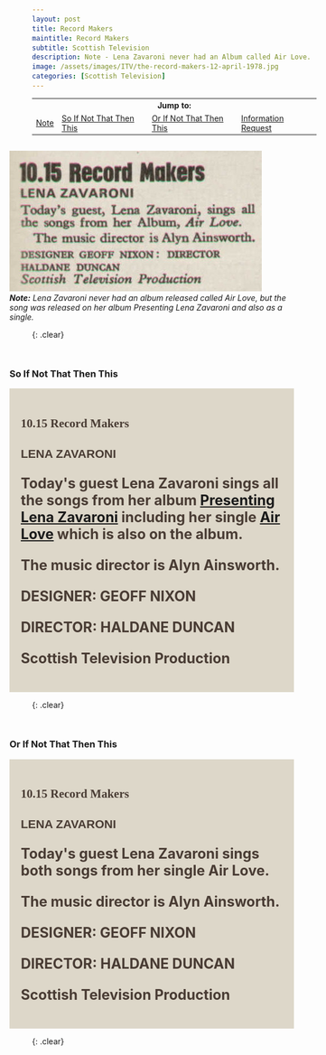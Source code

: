 ```yaml
---
layout: post
title: Record Makers
maintitle: Record Makers
subtitle: Scottish Television
description: Note - Lena Zavaroni never had an Album called Air Love.
image: /assets/images/ITV/the-record-makers-12-april-1978.jpg
categories: [Scottish Television]
---
```


<link href="https://fonts.googleapis.com/css2?family=Rammetto+One&display=swap" rel="stylesheet">
<link href="https://fonts.googleapis.com/css2?family=Catamaran:wght@900&display=swap" rel="stylesheet">

<table>
<tr align="center">
<th colspan="5">Jump to:</th>
</tr>

<tr>
<td><a href="#note">Note</a></td>
<td><a href="#so-if-not-that-then-this">So If Not That Then This</a></td>
<td><a href="#or-if-not-that-then-this">Or If Not That Then This</a></td>
<td><a href="#information-request">Information Request</a></td>
</tr>
</table>

<figure class="fig1">
<img src="/assets/images/ITV/the-record-makers-12-april-1978.jpg" class="full-width" />
<figcaption>
<cite><strong id="note">Note:</strong> Lena Zavaroni never had an album released called Air Love, but the song was released on her album Presenting Lena Zavaroni and also as a single.</cite>
</figcaption>
</figure>

{: .clear}

<figure class="fig1">
<figcaption>
<h3 id="so">So If Not That Then This</h3>
<div class="background color padding">
<h2 class="Rammetto-One">10.15 Record Makers</h2>
<h2 class="Black-900">LENA ZAVARONI</h2>
<div class="bold color size">
<p>Today's guest Lena Zavaroni sings all the songs from her album <a href="/discography/albums/1977-presenting-lena-zavaroni">Presenting Lena Zavaroni</a> including her single <a href="/discography/singles/1977-02-18-air-love">Air Love</a> which is also on the album.</p>
<p>The music director is Alyn Ainsworth.</p>
<p>DESIGNER: GEOFF NIXON</p>
<p>DIRECTOR: HALDANE DUNCAN</p>
<p>Scottish Television Production</p>
</div></div>
</figcaption>
</figure>

{: .clear}

<figure class="fig1">
<figcaption>
<h3 id="or">Or If Not That Then This</h3>
<div class="background color padding">
<h2 class="Rammetto-One">10.15 Record Makers</h2>
<h2 class="Black-900">LENA ZAVARONI</h2>
<div class="bold color size">
<p>Today's guest Lena Zavaroni sings both songs from her single Air Love.</p>
<p>The music director is Alyn Ainsworth.</p>
<p>DESIGNER: GEOFF NIXON</p>
<p>DIRECTOR: HALDANE DUNCAN</p>
<p>Scottish Television Production</p>
</div></div>
</figcaption>
</figure>

<br />{: .clear}

<style>
.fig1 {float:right; width:100%;}

figcaption {float:left; width:100%;}

.Rammetto-One {font-family: 'Rammetto One', cursive; color:#493C34;}
.Black-900 {font-family: 'Catamaran', sans-serif; color:#493C34;}
.size {font-size:25px;}
.bold {font-weight:bold;}
.color{color:#493C34;}
.background {background-color:#DDD7C9;}
.padding {padding:20px;}
</style>

